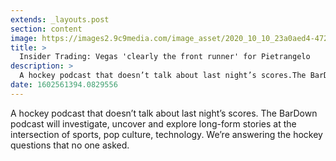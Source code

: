 ```yaml
--- 
extends: _layouts.post 
section: content 
image: https://images2.9c9media.com/image_asset/2020_10_10_23a0aed4-472a-4880-a28f-7f9fbaad79c2_jpg_1920x1080.jpg 
title: > 
  Insider Trading: Vegas 'clearly the front runner' for Pietrangelo 
description: > 
  A hockey podcast that doesn’t talk about last night’s scores.The BarDown podcast will investigate, uncover and explore long-form stories at the intersection of sports, pop culture, technology.We’re answering the hockey questions that no one asked. 
date: 1602561394.0829556 
--- 
```

A hockey podcast that doesn’t talk about last night’s scores. The BarDown podcast will investigate, uncover and explore long-form stories at the intersection of sports, pop culture, technology. We’re answering the hockey questions that no one asked.